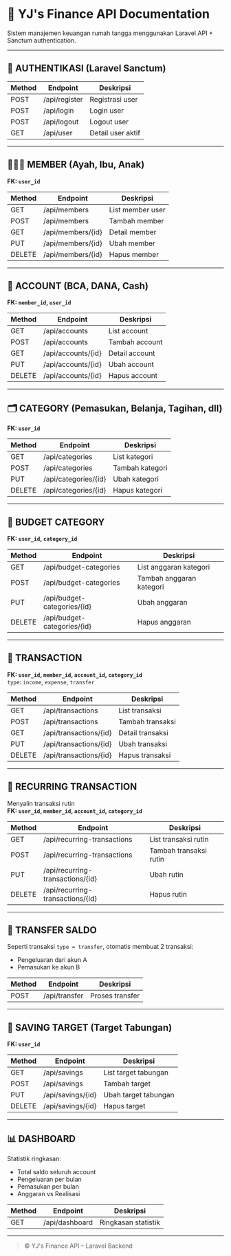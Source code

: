 # 📘 YJ's Finance API Documentation

Sistem manajemen keuangan rumah tangga menggunakan Laravel API + Sanctum authentication.

---

## 🔐 AUTHENTIKASI (Laravel Sanctum)

| Method | Endpoint       | Deskripsi       |
|--------|----------------|-----------------|
| POST   | /api/register  | Registrasi user |
| POST   | /api/login     | Login user      |
| POST   | /api/logout    | Logout user     |
| GET    | /api/user      | Detail user aktif |

---

## 👨‍👩‍👧 MEMBER (Ayah, Ibu, Anak)

**FK: `user_id`**

| Method | Endpoint           | Deskripsi      |
|--------|--------------------|----------------|
| GET    | /api/members       | List member user |
| POST   | /api/members       | Tambah member     |
| GET    | /api/members/{id}  | Detail member     |
| PUT    | /api/members/{id}  | Ubah member       |
| DELETE | /api/members/{id}  | Hapus member      |

---

## 🏦 ACCOUNT (BCA, DANA, Cash)

**FK: `member_id`, `user_id`**

| Method | Endpoint            | Deskripsi       |
|--------|---------------------|-----------------|
| GET    | /api/accounts       | List account    |
| POST   | /api/accounts       | Tambah account  |
| GET    | /api/accounts/{id}  | Detail account  |
| PUT    | /api/accounts/{id}  | Ubah account    |
| DELETE | /api/accounts/{id}  | Hapus account   |

---

## 🗂️ CATEGORY (Pemasukan, Belanja, Tagihan, dll)

**FK: `user_id`**

| Method | Endpoint              | Deskripsi       |
|--------|-----------------------|-----------------|
| GET    | /api/categories       | List kategori   |
| POST   | /api/categories       | Tambah kategori |
| PUT    | /api/categories/{id}  | Ubah kategori   |
| DELETE | /api/categories/{id}  | Hapus kategori  |

---

## 🎯 BUDGET CATEGORY

**FK: `user_id`, `category_id`**

| Method | Endpoint                       | Deskripsi            |
|--------|--------------------------------|-----------------------|
| GET    | /api/budget-categories         | List anggaran kategori |
| POST   | /api/budget-categories         | Tambah anggaran kategori |
| PUT    | /api/budget-categories/{id}    | Ubah anggaran        |
| DELETE | /api/budget-categories/{id}    | Hapus anggaran       |

---

## 💸 TRANSACTION

**FK: `user_id`, `member_id`, `account_id`, `category_id`**  
`type`: `income`, `expense`, `transfer`

| Method | Endpoint                  | Deskripsi         |
|--------|---------------------------|-------------------|
| GET    | /api/transactions         | List transaksi    |
| POST   | /api/transactions         | Tambah transaksi  |
| GET    | /api/transactions/{id}    | Detail transaksi  |
| PUT    | /api/transactions/{id}    | Ubah transaksi    |
| DELETE | /api/transactions/{id}    | Hapus transaksi   |

---

## 🔁 RECURRING TRANSACTION

Menyalin transaksi rutin  
**FK: `user_id`, `member_id`, `account_id`, `category_id`**

| Method | Endpoint                           | Deskripsi            |
|--------|------------------------------------|----------------------|
| GET    | /api/recurring-transactions        | List transaksi rutin |
| POST   | /api/recurring-transactions        | Tambah transaksi rutin |
| PUT    | /api/recurring-transactions/{id}   | Ubah rutin           |
| DELETE | /api/recurring-transactions/{id}   | Hapus rutin          |

---

## 🔁 TRANSFER SALDO

Seperti transaksi `type = transfer`, otomatis membuat 2 transaksi:
- Pengeluaran dari akun A
- Pemasukan ke akun B

| Method | Endpoint        | Deskripsi       |
|--------|-----------------|-----------------|
| POST   | /api/transfer   | Proses transfer |

---

## 🎯 SAVING TARGET (Target Tabungan)

**FK: `user_id`**

| Method | Endpoint            | Deskripsi            |
|--------|---------------------|----------------------|
| GET    | /api/savings        | List target tabungan |
| POST   | /api/savings        | Tambah target        |
| PUT    | /api/savings/{id}   | Ubah target tabungan |
| DELETE | /api/savings/{id}   | Hapus target         |

---

## 📊 DASHBOARD

Statistik ringkasan:
- Total saldo seluruh account
- Pengeluaran per bulan
- Pemasukan per bulan
- Anggaran vs Realisasi

| Method | Endpoint        | Deskripsi           |
|--------|-----------------|---------------------|
| GET    | /api/dashboard  | Ringkasan statistik |

---

> © YJ's Finance API – Laravel Backend